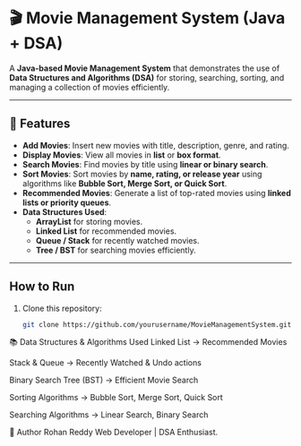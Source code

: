 # 🎬 Movie Management System (Java + DSA)

A **Java-based Movie Management System** that demonstrates the use of **Data Structures and Algorithms (DSA)** for storing, searching, sorting, and managing a collection of movies efficiently.  

---

## 📌 Features

- **Add Movies**: Insert new movies with title, description, genre, and rating.  
- **Display Movies**: View all movies in **list** or **box format**.  
- **Search Movies**: Find movies by title using **linear or binary search**.  
- **Sort Movies**: Sort movies by **name, rating, or release year** using algorithms like **Bubble Sort, Merge Sort, or Quick Sort**.  
- **Recommended Movies**: Generate a list of top-rated movies using **linked lists or priority queues**.  
- **Data Structures Used**:  
  - **ArrayList** for storing movies.  
  - **Linked List** for recommended movies.  
  - **Queue / Stack** for recently watched movies.  
  - **Tree / BST** for searching movies efficiently.  

---

##  How to Run

1. Clone this repository:
   ```bash
   git clone https://github.com/yourusername/MovieManagementSystem.git

📚 Data Structures & Algorithms Used
Linked List → Recommended Movies

Stack & Queue → Recently Watched & Undo actions

Binary Search Tree (BST) → Efficient Movie Search

Sorting Algorithms → Bubble Sort, Merge Sort, Quick Sort

Searching Algorithms → Linear Search, Binary Search

📝 Author
Rohan Reddy
Web Developer | DSA Enthusiast.
